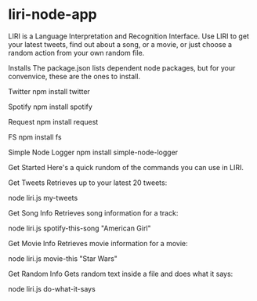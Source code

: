 # liri-node-app

LIRI is a Language Interpretation and Recognition Interface. Use LIRI to get your latest tweets, find out about a song, or a movie, or just choose a random action from your own random file.

Installs
The package.json lists dependent node packages, but for your convenvice, these are the ones to install.

Twitter
npm install twitter

Spotify
npm install spotify

Request
npm install request

FS
npm install fs

Simple Node Logger
npm install simple-node-logger

Get Started
Here's a quick rundom of the commands you can use in LIRI.

Get Tweets
Retrieves up to your latest 20 tweets:

node liri.js my-tweets

Get Song Info
Retrieves song information for a track:

node liri.js spotify-this-song "American Girl"

Get Movie Info
Retrieves movie information for a movie:

node liri.js movie-this "Star Wars"

Get Random Info
Gets random text inside a file and does what it says:

node liri.js do-what-it-says